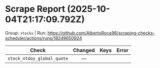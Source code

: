 # Scrape Report (2025-10-04T21:17:09.792Z)

Group: `stocks`  |  Run: https://github.com/AlbertoRoca96/scraping-checks-scheduler/actions/runs/18249650924

| Check | Changed | Keys | Error |
|---|:---:|:--|:--|
| `stock_ntdoy_global_quote` | — |  |  |
